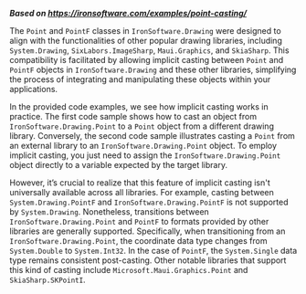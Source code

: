 ***Based on <https://ironsoftware.com/examples/point-casting/>***

The `Point` and `PointF` classes in `IronSoftware.Drawing` were designed to align with the functionalities of other popular drawing libraries, including `System.Drawing`, `SixLabors.ImageSharp`, `Maui.Graphics`, and `SkiaSharp`. This compatibility is facilitated by allowing implicit casting between `Point` and `PointF` objects in `IronSoftware.Drawing` and these other libraries, simplifying the process of integrating and manipulating these objects within your applications.

In the provided code examples, we see how implicit casting works in practice. The first code sample shows how to cast an object from `IronSoftware.Drawing.Point` to a `Point` object from a different drawing library. Conversely, the second code sample illustrates casting a `Point` from an external library to an `IronSoftware.Drawing.Point` object. To employ implicit casting, you just need to assign the `IronSoftware.Drawing.Point` object directly to a variable expected by the target library.

However, it’s crucial to realize that this feature of implicit casting isn't universally available across all libraries. For example, casting between `System.Drawing.PointF` and `IronSoftware.Drawing.PointF` is not supported by `System.Drawing`. Nonetheless, transitions between `IronSoftware.Drawing.Point` and `PointF` to formats provided by other libraries are generally supported. Specifically, when transitioning from an `IronSoftware.Drawing.Point`, the coordinate data type changes from `System.Double` to `System.Int32`. In the case of `PointF`, the `System.Single` data type remains consistent post-casting. Other notable libraries that support this kind of casting include `Microsoft.Maui.Graphics.Point` and `SkiaSharp.SKPointI`.